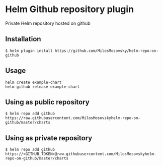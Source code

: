 # Helm Github repository plugin

Private Helm repository hosted on github


## Installation

```
$ helm plugin install https://github.com/MilosMosovsky/helm-repo-on-github
```

## Usage

```
helm create example-chart
helm github release example-chart
```

## Using as public repository

```
$ helm repo add github https://raw.githubusercontent.com/MilosMosovskyhelm-repo-on-github/master/charts
```

## Using as private repository

```
$ helm repo add github https://<GITHUB_TOKEN>@raw.githubusercontent.com/MilosMosovskyhelm-repo-on-github/master/charts
```
